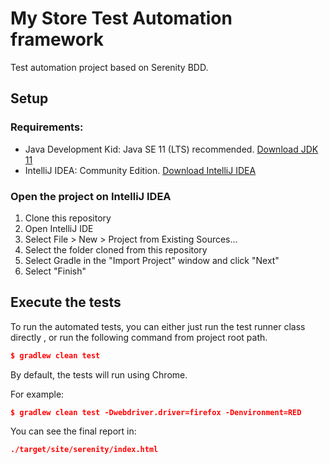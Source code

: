 # My Store Test Automation framework
Test automation project based on Serenity BDD.

## Setup

### Requirements:
* Java Development Kid: Java SE 11 (LTS) recommended.
    [Download JDK 11](https://www.oracle.com/technetwork/java/javase/downloads/jdk11-downloads-5066655.html)
* IntelliJ IDEA: Community Edition.
    [Download IntelliJ IDEA](https://www.jetbrains.com/idea/download) 

### Open the project on IntelliJ IDEA

1. Clone this repository
2. Open IntelliJ IDE
3. Select File > New > Project from Existing Sources...
4. Select the folder cloned from this repository
5. Select Gradle in the "Import Project" window and click "Next"
6. Select "Finish"

## Execute the tests
To run the automated tests, you can either just run the test runner class directly , or run the following command from project root path.

```json
$ gradlew clean test
```

By default, the tests will run using Chrome.

For example:
 
```json
$ gradlew clean test -Dwebdriver.driver=firefox -Denvironment=RED
```

You can see the final report in:
```json
./target/site/serenity/index.html
```